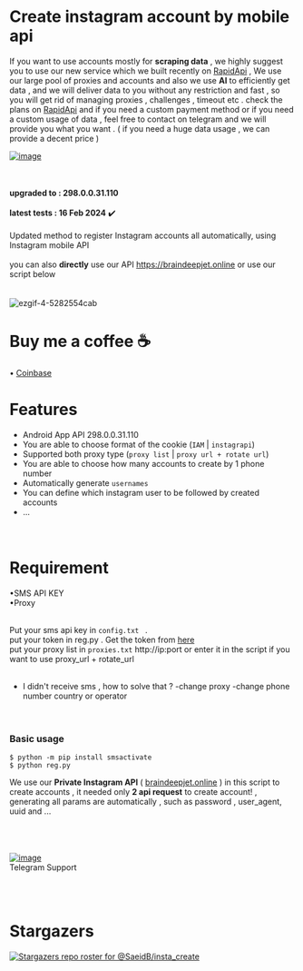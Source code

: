 # Create instagram account by mobile api

If you want to use accounts mostly for **scraping data** , we highly suggest you to use our new service which we built recently on [RapidApi](https://rapidapi.com/imwhodifferent/api/instagram-scraper-ai1) , We use our large pool of proxies and accounts and also we use **AI** to efficiently get data , and we will deliver data to you without any restriction and fast , so you will get rid of managing proxies , challenges , timeout etc . check the plans on [RapidApi](https://rapidapi.com/imwhodifferent/api/instagram-scraper-ai1) and if you need a custom payment method or if you need a custom usage of data , feel free to contact on telegram and we will provide you what you want . ( if you need a huge data usage , we can provide a decent price )



[![image](https://github.com/SaeidB/insta_create/assets/41697758/0f2a45e2-856d-40d6-9ebe-1026a5b80f64)](https://imwhodifferent.t.me)<br>

<br><br>**upgraded to :  298.0.0.31.110**<br><br>
**latest tests : 16 Feb 2024**  ✔️<br><br> 
Updated method to register Instagram accounts all automatically, using Instagram mobile API<br><br>
you can also **directly** use our API https://braindeepjet.online or use our script below<br><br><br>
![ezgif-4-5282554cab](https://user-images.githubusercontent.com/41697758/222406000-affb0231-4ef8-4f04-abf3-1cf3cc403773.gif)


# Buy me a coffee :coffee:




&#x2022; [Coinbase](https://commerce.coinbase.com/checkout/d07c978f-7981-4b14-ac83-00f069f71e3a)

# Features
- Android App API 298.0.0.31.110 <br>
- You are able to choose format of the cookie (`IAM`  | `instagrapi`)<br>
- Supported both proxy type (`proxy list` | `proxy url + rotate url`)<br>
- You are able to choose how many accounts to create by 1 phone number<br>
- Automatically generate `usernames`<br>
- You can define which instagram user to be followed by created accounts<br>
- ...<br><br><br>


# Requirement<br>
&#x2022;SMS API KEY<br>
&#x2022;Proxy<br><br>

Put your sms api key in `config.txt ` .<br>
put your token in reg.py . Get the token from [here](https://imwhodifferent.t.me)<br>
put your proxy list in `proxies.txt` http://ip:port or enter it in the script if you want to use proxy_url + rotate_url<br><br>
- I didn't receive sms , how to solve that ? -change proxy  -change phone number country or operator <br><br><br>


### Basic usage<br>
```
$ python -m pip install smsactivate
$ python reg.py
```


We use our **Private Instagram API** ( [braindeepjet.online](https://braindeepjet.online) ) in this script to create accounts , it needed only **2 api request** to create account! , generating all params are automatically , such as password , user_agent, uuid and ...<br><br>
<br><br>

[![image](https://github.com/SaeidB/insta_create/assets/41697758/0f2a45e2-856d-40d6-9ebe-1026a5b80f64)](https://imwhodifferent.t.me)<br>
Telegram Support


<br><br>
# Stargazers<br>
[![Stargazers repo roster for @SaeidB/insta_create](https://reporoster.com/stars/notext/SaeidB/insta_create)](https://github.com/SaeidB/insta_create/stargazers)
